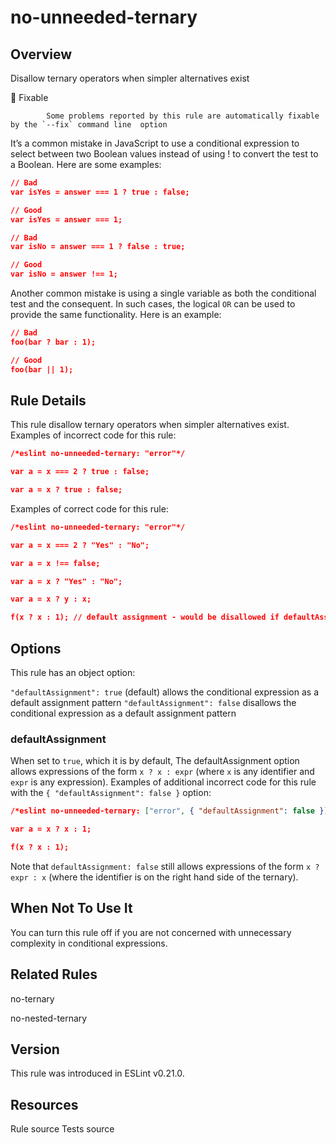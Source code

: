 
# no-unneeded-ternary
## Overview
Disallow ternary operators when simpler alternatives exist


🔧 Fixable

            Some problems reported by this rule are automatically fixable by the `--fix` command line  option
        


It’s a common mistake in JavaScript to use a conditional expression to select between two Boolean values instead of using ! to convert the test to a Boolean.
Here are some examples:

```json
// Bad
var isYes = answer === 1 ? true : false;

// Good
var isYes = answer === 1;

// Bad
var isNo = answer === 1 ? false : true;

// Good
var isNo = answer !== 1;
```
Another common mistake is using a single variable as both the conditional test and the consequent. In such cases, the logical `OR` can be used to provide the same functionality.
Here is an example:

```json
// Bad
foo(bar ? bar : 1);

// Good
foo(bar || 1);
```
## Rule Details
This rule disallow ternary operators when simpler alternatives exist.
Examples of incorrect code for this rule:


```json
/*eslint no-unneeded-ternary: "error"*/

var a = x === 2 ? true : false;

var a = x ? true : false;
```
Examples of correct code for this rule:


```json
/*eslint no-unneeded-ternary: "error"*/

var a = x === 2 ? "Yes" : "No";

var a = x !== false;

var a = x ? "Yes" : "No";

var a = x ? y : x;

f(x ? x : 1); // default assignment - would be disallowed if defaultAssignment option set to false. See option details below.
```
## Options
This rule has an object option:

`"defaultAssignment": true` (default) allows the conditional expression as a default assignment pattern
`"defaultAssignment": false` disallows the conditional expression as a default assignment pattern

### defaultAssignment
When set to `true`, which it is by default, The defaultAssignment option allows expressions of the form `x ? x : expr` (where `x` is any identifier and `expr` is any expression).
Examples of additional incorrect code for this rule with the `{ "defaultAssignment": false }` option:


```json
/*eslint no-unneeded-ternary: ["error", { "defaultAssignment": false }]*/

var a = x ? x : 1;

f(x ? x : 1);
```
Note that `defaultAssignment: false` still allows expressions of the form `x ? expr : x` (where the identifier is on the right hand side of the ternary).
## When Not To Use It
You can turn this rule off if you are not concerned with unnecessary complexity in conditional expressions.
## Related Rules


no-ternary 

no-nested-ternary 


## Version
This rule was introduced in ESLint v0.21.0.
## Resources

Rule source 
Tests source 

